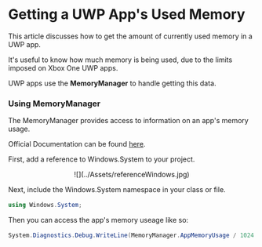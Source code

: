 


# Getting a UWP App's Used Memory


This article discusses how to get the amount of currently used memory in a UWP app.

It's useful to know how much memory is being used, due to the limits imposed on Xbox One UWP apps.

UWP apps use the **MemoryManager** to handle getting this data.


### Using MemoryManager


The MemoryManager provides access to information on an app's memory usage.

Official Documentation can be found [here](https://docs.microsoft.com/en-us/uwp/api/windows.system.memorymanager).


First, add a reference to Windows.System to your project.


<center>![](../Assets/referenceWindows.jpg)</center>


Next, include the Windows.System namespace in your class or file.


```cs
using Windows.System;
```


Then you can access the app's memory useage like so:


```cs
System.Diagnostics.Debug.WriteLine(MemoryManager.AppMemoryUsage / 1024 / 1024 + " mb");
```



